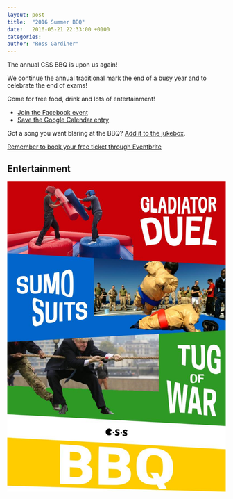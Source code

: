 ```yaml
---
layout: post
title:  "2016 Summer BBQ"
date:   2016-05-21 22:33:00 +0100
categories:
author: "Ross Gardiner"
---
```

The annual CSS BBQ is upon us again!

We continue the annual traditional mark the end of a busy year and to celebrate the end of exams!

Come for free food, drink and lots of entertainment!

* [Join the Facebook event](https://www.facebook.com/events/100217857059598/)
* [Save the Google Calendar entry](https://calendar.google.com/calendar/render?eid=aWc0YnQ0dW1ncnRvOXQ0Z3QwM29idHZqdTAgY3NzYnJpc3RvbC5jby51a19jbW1iNzdpNGtkNmQ5b2tmdjVuYzFwaWJuMEBn)

Got a song you want blaring at the BBQ? [Add it to the jukebox](http://goo.gl/forms/1fQzdA7E68).

[Remember to book your free ticket through Eventbrite](https://www.eventbrite.co.uk/e/css-bbq-tickets-25051709337)

## Entertainment

![Entertainment poster](/assets/images/contrib/blog/2016-summer-bbq-ents.jpg)
